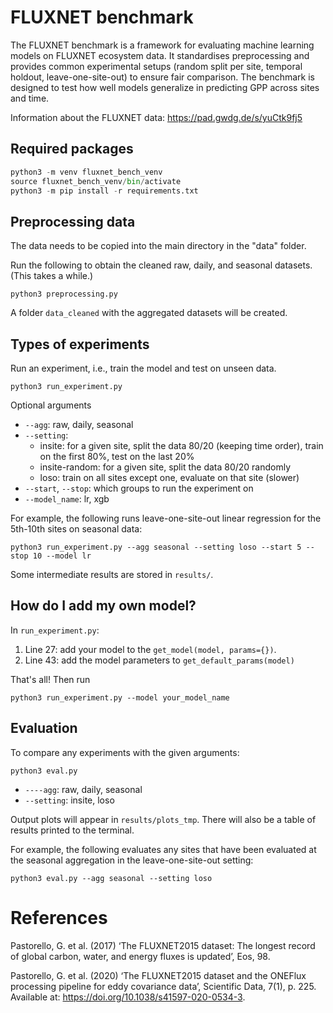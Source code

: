 # FLUXNET benchmark

The FLUXNET benchmark is a framework for evaluating machine learning models on FLUXNET ecosystem data. It standardises preprocessing and provides common experimental setups (random split per site, temporal holdout, leave-one-site-out) to ensure fair comparison. The benchmark is designed to test how well models generalize in predicting GPP across sites and time.

Information about the FLUXNET data: https://pad.gwdg.de/s/yuCtk9fj5

## Required packages

```python
python3 -m venv fluxnet_bench_venv
source fluxnet_bench_venv/bin/activate
python3 -m pip install -r requirements.txt
```

## Preprocessing data

The data needs to be copied into the main directory in the "data" folder.

Run the following to obtain the cleaned raw, daily, and seasonal datasets. (This takes a while.)

```
python3 preprocessing.py
```

A folder `data_cleaned` with the aggregated datasets will be created.

## Types of experiments

Run an experiment, i.e., train the model and test on unseen data.

```
python3 run_experiment.py
```

Optional arguments
* `--agg`: raw, daily, seasonal
* `--setting`: 
    - insite: for a given site, split the data 80/20 (keeping time order), train on the first 80%, test on the last 20%
    - insite-random: for a given site, split the data 80/20 randomly
    - loso: train on all sites except one, evaluate on that site (slower)
* `--start`, `--stop`: which groups to run the experiment on
* `--model_name`: lr, xgb 

For example, the following runs leave-one-site-out linear regression for the 5th-10th sites on seasonal data: 

```
python3 run_experiment.py --agg seasonal --setting loso --start 5 --stop 10 --model lr
```

Some intermediate results are stored in `results/`.

## How do I add my own model?

In `run_experiment.py`:
1. Line 27: add your model to the `get_model(model, params={})`. 
2. Line 43: add the model parameters to `get_default_params(model)` 

That's all! Then run 
```
python3 run_experiment.py --model your_model_name
```

## Evaluation

To compare any experiments with the given arguments: 

```
python3 eval.py
``` 

* `----agg`: raw, daily, seasonal
* `--setting`: insite, loso 

Output plots will appear in `results/plots_tmp`. There will also be a table of results printed to the terminal.

For example, the following evaluates any sites that have been evaluated at the seasonal aggregation in the leave-one-site-out setting:

```
python3 eval.py --agg seasonal --setting loso
```

# References

Pastorello, G. et al. (2017) ‘The FLUXNET2015 dataset: The longest record of global carbon, water, and energy fluxes is updated’, Eos, 98.

Pastorello, G. et al. (2020) ‘The FLUXNET2015 dataset and the ONEFlux processing pipeline for eddy covariance data’, Scientific Data, 7(1), p. 225. Available at: https://doi.org/10.1038/s41597-020-0534-3.
